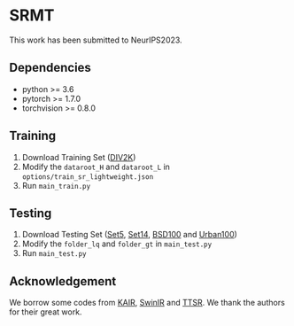 # SRMT
This work has been submitted to NeurIPS2023.

Dependencies
--
* python >= 3.6
* pytorch >= 1.7.0
* torchvision >= 0.8.0

Training
--
1. Download Training Set ([DIV2K](https://data.vision.ee.ethz.ch/cvl/DIV2K/))    
2. Modify the ``dataroot_H`` and ``dataroot_L`` in ``options/train_sr_lightweight.json``  
3. Run ``main_train.py``  

Testing
--
1. Download Testing Set ([Set5](https://uofi.box.com/shared/static/kfahv87nfe8ax910l85dksyl2q212voc.zip), [Set14](https://uofi.box.com/shared/static/igsnfieh4lz68l926l8xbklwsnnk8we9.zip), [BSD100](https://uofi.box.com/shared/static/qgctsplb8txrksm9to9x01zfa4m61ngq.zip) and [Urban100](https://uofi.box.com/shared/static/65upg43jjd0a4cwsiqgl6o6ixube6klm.zip))  
2. Modify the ``folder_lq`` and ``folder_gt`` in ``main_test.py``  
3. Run ``main_test.py``  

Acknowledgement
--
We borrow some codes from [KAIR](https://github.com/cszn/KAIR), [SwinIR](https://github.com/JingyunLiang/SwinIR) and [TTSR](https://github.com/researchmm/TTSR). We thank the authors for their great work.
